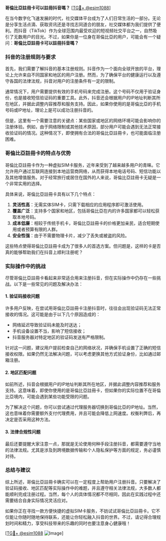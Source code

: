 **哥倫比亞註冊卡可以註冊抖音嗎？** [[TG💪+ @esim1088](https://t.me/s/esim1088)]

在当今数字化飞速发展的时代，社交媒体平台成为了人们日常生活的一部分。无论是分享生活点滴、获取资讯还是寻找志同道合的朋友，社交媒体都为我们提供了便利。而抖音（TikTok）作为全球范围内最受欢迎的短视频社交平台之一，自然吸引了无数用户的目光。不过，如果你是一位身在哥倫比亞的用户，可能会有一个疑问：**哥倫比亞註冊卡可以註冊抖音嗎？**

### 抖音的注册规则与要求

首先，我们需要了解抖音的基本注册规则。抖音作为一个面向全球开放的平台，理论上允许来自不同国家和地区的用户注册。然而，为了确保平台的健康运行以及遵守各国的法律法规，抖音对用户的注册条件有一定的限制。

通常情况下，用户需要提供有效的手机号码来完成注册。这个号码不仅用于验证身份，也是接收短信验证码的重要工具。此外，抖音还会根据用户的IP地址判断其所在地区，并据此调整内容推荐和服务支持。因此，如果你使用的是哥倫比亞的手机号码或IP地址，理论上是可以成功注册抖音的。

但是，这里有一个需要注意的关键点：某些国家或地区的网络环境可能会影响你的注册体验。例如，由于网络限制或其他技术原因，部分用户可能会遇到无法正常接收验证码的情况。这种情况下，即使拥有合法的哥倫比亞註冊卡，也可能面临注册困难。

### 哥倫比亞註冊卡的特点与优势

哥倫比亞註冊卡作为一种虚拟SIM卡服务，近年来受到了越来越多用户的青睐。它允许用户通过互联网连接到本地运营商网络，从而获得本地电话号码、短信功能以及其他增值服务。对于经常旅行或居住在国外的人来说，哥倫比亞註冊卡无疑是一个非常实用的选择。

具体来说，哥倫比亞註冊卡具有以下几个特点：

1. **灵活性高**：无需实体SIM卡，只需下载相应的应用程序即可激活使用。
2. **覆盖广泛**：支持多个国家和地区，包括哥倫比亞在内的许多国家都可以轻松获取本地号码。
3. **成本低廉**：相较于传统手机卡，哥倫比亞註冊卡的价格更加亲民，适合短期使用或者预算有限的人群。
4. **安全性强**：由于不需要物理卡片，减少了丢失或被盗的风险。

这些特点使得哥倫比亞註冊卡成为了很多人的首选方案。但问题是，这样的卡是否真的能够帮助我们在抖音上顺利注册呢？

### 实际操作中的挑战

尽管哥倫比亞註冊卡看起来非常适合用来注册抖音，但在实际操作中仍存在一些挑战。以下是一些常见的问题及解决办法：

#### 1. 验证码接收问题
许多用户反映，在尝试用哥倫比亞註冊卡注册抖音时，往往会出现验证码无法正常接收的情况。这可能是由于以下几个原因造成的：
- 网络延迟导致验证码未能及时送达；
- 手机设备设置不当，影响了短信接收；
- 抖音服务器对特定地区的验证码发送有严格限制。

针对这一问题，建议用户提前检查自己的网络状况，并确保手机设置了正确的短信接收权限。如果仍然无法解决问题，可以考虑更换其他方式验证身份，比如通过邮箱注册。

#### 2. 地区匹配问题
如前所述，抖音会根据用户的IP地址判断其所在地区，并据此调整内容推荐和服务支持。这意味着，即使你使用的是哥倫比亞註冊卡，但如果你的实际位置不在哥倫比亞境内，可能会遇到某些功能受限的问题。

为了解决这个问题，你可以尝试通过代理服务器切换到哥倫比亞的IP地址。当然，这也意味着你需要额外支付代理费用，并且可能会降低上网速度。权衡利弊后，再决定是否采用这种方法。

#### 3. 法律合规性问题
最后还要提醒大家注意一点，那就是无论使用何种手段注册抖音，都需要遵守当地的法律法规。尤其是涉及到跨境数据传输和个人隐私保护等方面的规定，务必谨慎对待。

### 总结与建议

综上所述，哥倫比亞註冊卡确实可以在一定程度上帮助用户注册抖音。只要解决了验证码接收、地区匹配等实际操作中的难题，并且遵守相关法律法规，大多数人都能顺利完成注册过程。当然，每个人的具体情况都不尽相同，因此在实践过程中还需要结合自身实际情况灵活应对。

如果你正在寻找一款方便快捷的虚拟SIM卡服务，不妨试试哥倫比亞註冊卡。它不仅能让你随时随地保持联系，还能让你轻松融入抖音的世界。不过，请记得合理规划时间和精力，享受科技带来的乐趣的同时也要注意身心健康哦！

[[TG💪+ @esim1088](https://t.me/s/esim1088) ![Image](https://i.postimg.cc/4NQfJmqS/Snipaste-2025-05-13-00-14-12.png)]